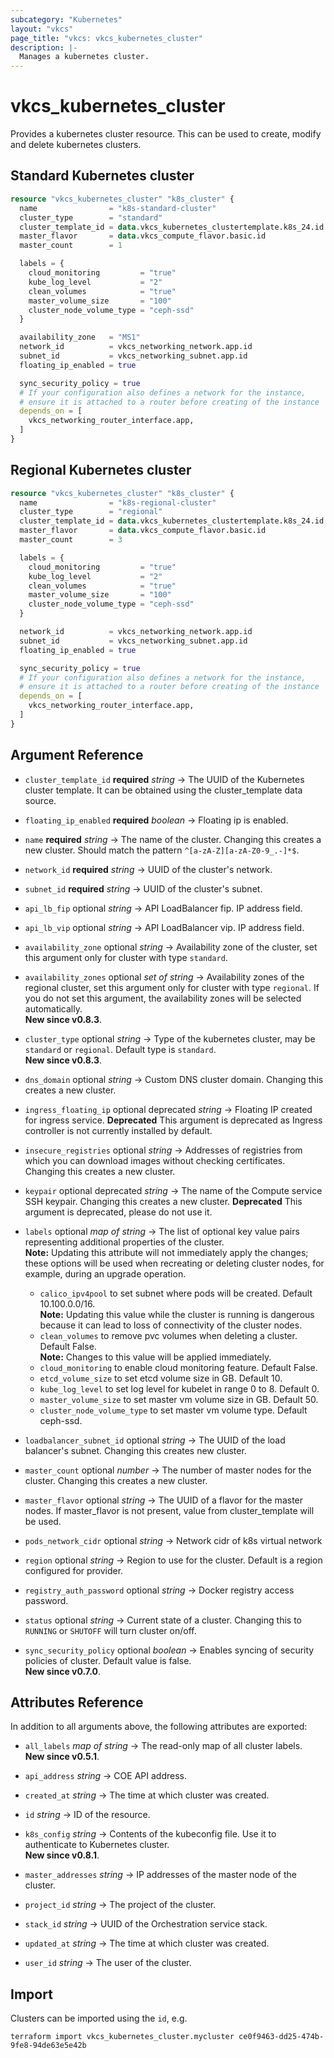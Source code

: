 ```yaml
---
subcategory: "Kubernetes"
layout: "vkcs"
page_title: "vkcs: vkcs_kubernetes_cluster"
description: |-
  Manages a kubernetes cluster.
---
```


# vkcs_kubernetes_cluster

Provides a kubernetes cluster resource. This can be used to create, modify and delete kubernetes clusters.

## Standard Kubernetes cluster
```terraform
resource "vkcs_kubernetes_cluster" "k8s_cluster" {
  name                = "k8s-standard-cluster"
  cluster_type        = "standard"
  cluster_template_id = data.vkcs_kubernetes_clustertemplate.k8s_24.id
  master_flavor       = data.vkcs_compute_flavor.basic.id
  master_count        = 1

  labels = {
    cloud_monitoring         = "true"
    kube_log_level           = "2"
    clean_volumes            = "true"
    master_volume_size       = "100"
    cluster_node_volume_type = "ceph-ssd"
  }

  availability_zone   = "MS1"
  network_id          = vkcs_networking_network.app.id
  subnet_id           = vkcs_networking_subnet.app.id
  floating_ip_enabled = true

  sync_security_policy = true
  # If your configuration also defines a network for the instance,
  # ensure it is attached to a router before creating of the instance
  depends_on = [
    vkcs_networking_router_interface.app,
  ]
}
```

## Regional Kubernetes cluster
```terraform
resource "vkcs_kubernetes_cluster" "k8s_cluster" {
  name                = "k8s-regional-cluster"
  cluster_type        = "regional"
  cluster_template_id = data.vkcs_kubernetes_clustertemplate.k8s_24.id
  master_flavor       = data.vkcs_compute_flavor.basic.id
  master_count        = 3

  labels = {
    cloud_monitoring         = "true"
    kube_log_level           = "2"
    clean_volumes            = "true"
    master_volume_size       = "100"
    cluster_node_volume_type = "ceph-ssd"
  }

  network_id          = vkcs_networking_network.app.id
  subnet_id           = vkcs_networking_subnet.app.id
  floating_ip_enabled = true

  sync_security_policy = true
  # If your configuration also defines a network for the instance,
  # ensure it is attached to a router before creating of the instance
  depends_on = [
    vkcs_networking_router_interface.app,
  ]
}
```

## Argument Reference
- `cluster_template_id` **required** *string* &rarr;  The UUID of the Kubernetes cluster template. It can be obtained using the cluster_template data source.

- `floating_ip_enabled` **required** *boolean* &rarr;  Floating ip is enabled.

- `name` **required** *string* &rarr;  The name of the cluster. Changing this creates a new cluster. Should match the pattern `^[a-zA-Z][a-zA-Z0-9_.-]*$`.

- `network_id` **required** *string* &rarr;  UUID of the cluster's network.

- `subnet_id` **required** *string* &rarr;  UUID of the cluster's subnet.

- `api_lb_fip` optional *string* &rarr;  API LoadBalancer fip. IP address field.

- `api_lb_vip` optional *string* &rarr;  API LoadBalancer vip. IP address field.

- `availability_zone` optional *string* &rarr;  Availability zone of the cluster, set this argument only for cluster with type `standard`.

- `availability_zones` optional *set of* *string* &rarr;  Availability zones of the regional cluster, set this argument only for cluster with type `regional`. If you do not set this argument, the availability zones will be selected automatically.<br>**New since v0.8.3**.

- `cluster_type` optional *string* &rarr;  Type of the kubernetes cluster, may be `standard` or `regional`. Default type is `standard`.<br>**New since v0.8.3**.

- `dns_domain` optional *string* &rarr;  Custom DNS cluster domain. Changing this creates a new cluster.

- `ingress_floating_ip` optional deprecated *string* &rarr;  Floating IP created for ingress service. **Deprecated** This argument is deprecated as Ingress controller is not currently installed by default.

- `insecure_registries` optional *string* &rarr;  Addresses of registries from which you can download images without checking certificates. Changing this creates a new cluster.

- `keypair` optional deprecated *string* &rarr;  The name of the Compute service SSH keypair. Changing this creates a new cluster. **Deprecated** This argument is deprecated, please do not use it.

- `labels` optional *map of* *string* &rarr;  The list of optional key value pairs representing additional properties of the cluster. <br>**Note:** Updating this attribute will not immediately apply the changes; these options will be used when recreating or deleting cluster nodes, for example, during an upgrade operation.

  * `calico_ipv4pool` to set subnet where pods will be created. Default 10.100.0.0/16. <br>**Note:** Updating this value while the cluster is running is dangerous because it can lead to loss of connectivity of the cluster nodes.
  * `clean_volumes` to remove pvc volumes when deleting a cluster. Default False. <br>**Note:** Changes to this value will be applied immediately.
  * `cloud_monitoring` to enable cloud monitoring feature. Default False.
  * `etcd_volume_size` to set etcd volume size in GB. Default 10.
  * `kube_log_level` to set log level for kubelet in range 0 to 8. Default 0.
  * `master_volume_size` to set master vm volume size in GB. Default 50.
  * `cluster_node_volume_type` to set master vm volume type. Default ceph-ssd.

- `loadbalancer_subnet_id` optional *string* &rarr;  The UUID of the load balancer's subnet. Changing this creates new cluster.

- `master_count` optional *number* &rarr;  The number of master nodes for the cluster. Changing this creates a new cluster.

- `master_flavor` optional *string* &rarr;  The UUID of a flavor for the master nodes. If master_flavor is not present, value from cluster_template will be used.

- `pods_network_cidr` optional *string* &rarr;  Network cidr of k8s virtual network

- `region` optional *string* &rarr;  Region to use for the cluster. Default is a region configured for provider.

- `registry_auth_password` optional *string* &rarr;  Docker registry access password.

- `status` optional *string* &rarr;  Current state of a cluster. Changing this to `RUNNING` or `SHUTOFF` will turn cluster on/off.

- `sync_security_policy` optional *boolean* &rarr;  Enables syncing of security policies of cluster. Default value is false.<br>**New since v0.7.0**.


## Attributes Reference
In addition to all arguments above, the following attributes are exported:
- `all_labels` *map of* *string* &rarr;  The read-only map of all cluster labels.<br>**New since v0.5.1**.

- `api_address` *string* &rarr;  COE API address.

- `created_at` *string* &rarr;  The time at which cluster was created.

- `id` *string* &rarr;  ID of the resource.

- `k8s_config` *string* &rarr;  Contents of the kubeconfig file. Use it to authenticate to Kubernetes cluster.<br>**New since v0.8.1**.

- `master_addresses` *string* &rarr;  IP addresses of the master node of the cluster.

- `project_id` *string* &rarr;  The project of the cluster.

- `stack_id` *string* &rarr;  UUID of the Orchestration service stack.

- `updated_at` *string* &rarr;  The time at which cluster was created.

- `user_id` *string* &rarr;  The user of the cluster.



## Import

Clusters can be imported using the `id`, e.g.

```shell
terraform import vkcs_kubernetes_cluster.mycluster ce0f9463-dd25-474b-9fe8-94de63e5e42b
```
